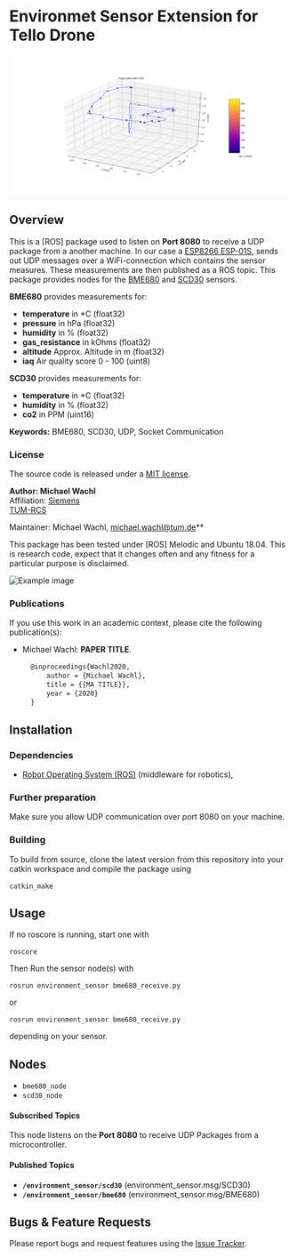 # Environmet Sensor Extension for Tello Drone 

![alt text](../doc/pfad_co2.png)

## Overview

This is a [ROS] package used to listen on **Port 8080** to receive a UDP package from a another machine. In our case a 
[ESP8266 ESP-01S](https://www.az-delivery.de/products/esp8266-01), sends out UDP messages over a WiFi-connection
which contains the sensor measures. These measurements are then published as a ROS topic. This package provides nodes for 
the [BME680](https://www.adafruit.com/product/3660) and [SCD30](https://www.sparkfun.com/products/15112) sensors.

**BME680** provides measurements for:
* **temperature** in *C (float32)
* **pressure** in hPa (float32)
* **humidity** in % (float32)
* **gas_resistance** in kOhms (float32)
* **altitude** Approx. Altitude in m (float32)
* **iaq**	Air quality score 0 - 100 (uint8)


**SCD30** provides measurements for:
* **temperature** in *C (float32)
* **humidity** in % (float32)
* **co2** in PPM (uint16)


**Keywords:** BME680, SCD30, UDP, Socket Communication

### License

The source code is released under a [MIT license](../LICENSE).

**Author: Michael Wachl**  
Affiliation: [Siemens](https://new.siemens.com/global/en.html)<br />
             [TUM-RCS](https://www.ei.tum.de/rcs/startseite/)<br />

Maintainer: Michael Wachl, michael.wachl@tum.de**

This package has been tested under [ROS] Melodic and Ubuntu 18.04. This is research code, expect that it changes often and any fitness for a particular purpose is disclaimed.



![Example image](doc/example.jpg)


### Publications

If you use this work in an academic context, please cite the following publication(s):

* Michael Wachl: **PAPER TITLE**. 

        @inproceedings{Wachl2020,
            author = {Michael Wachl},
            title = {{MA TITLE}},
            year = {2020}
        }


## Installation


### Dependencies

- [Robot Operating System (ROS)](http://wiki.ros.org) (middleware for robotics),


### Further preparation
Make sure you allow UDP communication over port 8080 on your machine.

### Building

To build from source, clone the latest version from this repository into your catkin workspace and compile the package using

	catkin_make


## Usage
If no roscore is running, start one with 
    
    roscore

Then Run the sensor node(s) with

	rosrun environment_sensor bme680_receive.py
or

    rosrun environment_sensor bme680_receive.py
depending on your sensor.


## Nodes

* `bme680_node`
* `scd30_node`


#### Subscribed Topics

This node listens on the **Port 8080** to receive UDP Packages from a microcontroller.


#### Published Topics

* **`/environment_sensor/scd30`** (environment_sensor.msg/SCD30)
* **`/environment_sensor/bme680`** (environment_sensor.msg/BME680)


## Bugs & Feature Requests

Please report bugs and request features using the [Issue Tracker](https://github.com/michaelwachl/autonomous_drone_plant_detection/issues).

